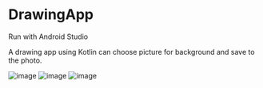 # DrawingApp

Run with Android Studio 

A drawing app using Kotlin can choose picture for background and save to the photo. 

![image](https://github.com/tiashe573/DrawingApp/assets/62858643/dbfe8513-8cdf-44b6-92da-77582a6a92bc)
![image](https://github.com/tiashe573/DrawingApp/assets/62858643/bdf91180-4946-47c3-bbcf-6f4550893dee)
![image](https://github.com/tiashe573/DrawingApp/assets/62858643/7acc1532-98c8-44e4-8a14-94908520ea87)
